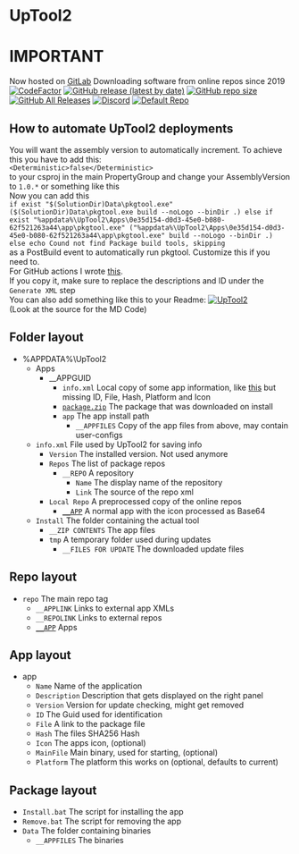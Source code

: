 # UpTool2
# IMPORTANT
Now hosted on [GitLab](https://gitlab.com/JFronny/UpTool2)
Downloading software from online repos since 2019\
[![CodeFactor](https://www.codefactor.io/repository/github/jfronny/uptool2/badge)](https://www.codefactor.io/repository/github/jfronny/uptool2)
[![GitHub release (latest by date)](https://img.shields.io/github/v/release/JFronny/UpTool2)](https://github.com/JFronny/UpTool2/releases/latest)
[![GitHub repo size](https://img.shields.io/github/repo-size/JFronny/UpTool2)](https://github.com/JFronny/UpTool2/archive/master.zip)
[![GitHub All Releases](https://img.shields.io/github/downloads/JFronny/UpTool2/total)](https://github.com/JFronny/UpTool2/releases)
[![Discord](https://img.shields.io/discord/466965965658128384)](https://discordapp.com/invite/UjhHBqt)
[![Default Repo](https://img.shields.io/badge/Default-Repo-informational)](https://gist.github.com/JFronny/f1ccbba3d8a2f5862592bb29fdb612c4)
## How to automate UpTool2 deployments
You will want the assembly version to automatically increment.
To achieve this you have to add this:\
`<Deterministic>false</Deterministic>`\
to your csproj in the main PropertyGroup and change your AssemblyVersion to `1.0.*` or something like this\
Now you can add this\
```if exist "$(SolutionDir)Data\pkgtool.exe" ($(SolutionDir)Data\pkgtool.exe build --noLogo --binDir .) else if exist "%appdata%\UpTool2\Apps\0e35d154-d0d3-45e0-b080-62f521263a44\app\pkgtool.exe" ("%appdata%\UpTool2\Apps\0e35d154-d0d3-45e0-b080-62f521263a44\app\pkgtool.exe" build --noLogo --binDir .) else echo Cound not find Package build tools, skipping```\
as a PostBuild event to automatically run pkgtool. Customize this if you need to.\
For GitHub actions I wrote [this](https://github.com/JFronny/CC-Clicker/blob/master/.github/workflows/main.yml).\
If you copy it, make sure to replace the descriptions and ID under the `Generate XML` step\
You can also add something like this to your Readme: [![UpTool2](https://img.shields.io/github/v/tag/JFronny/CC-Clicker?color=informational&label=UpTool2)](https://jfronny.github.io/home/uptool)\
(Look at the source for the MD Code)
## Folder layout
- %APPDATA%\UpTool2
  - Apps
    - __APPGUID
      - `info.xml` Local copy of some app information, like [this](https://github.com/JFronny/UpTool2#app-layout) but missing ID, File, Hash, Platform and Icon
      - [`package.zip`](https://github.com/JFronny/UpTool2#package-layout) The package that was downloaded on install
      - `app` The app install path
        - `__APPFILES` Copy of the app files from above, may contain user-configs
  - `info.xml` File used by UpTool2 for saving info
    - `Version` The installed version. Not used anymore
    - `Repos` The list of package repos
      - `__REPO` A repository
        - `Name` The display name of the repository
        - `Link` The source of the repo xml
    - `Local Repo` A preprocessed copy of the online repos
      - [`__APP`](https://github.com/JFronny/UpTool2#app-layout) A normal app with the icon processed as Base64
  - `Install` The folder containing the actual tool
    - `__ZIP CONTENTS` The app files
    - `tmp` A temporary folder used during updates
      - `__FILES FOR UPDATE` The downloaded update files
## Repo layout
- `repo` The main repo tag
  - `__APPLINK` Links to external app XMLs
  - `__REPOLINK` Links to external repos
  - [`__APP`](https://github.com/JFronny/UpTool2#app-layout) Apps
## App layout
- app
  - `Name` Name of the application
  - `Description` Description that gets displayed on the right panel
  - `Version` Version for update checking, might get removed
  - `ID` The Guid used for identification
  - `File` A link to the package file
  - `Hash` The files SHA256 Hash
  - `Icon` The apps icon, (optional)
  - `MainFile` Main binary, used for starting, (optional)
  - `Platform` The platform this works on (optional, defaults to current)
## Package layout
  - `Install.bat` The script for installing the app
  - `Remove.bat` The script for removing the app
  - `Data` The folder containing binaries
    - `__APPFILES` The binaries

